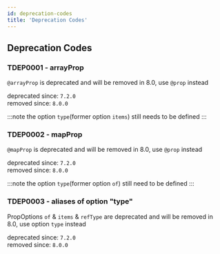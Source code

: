```yaml
---
id: deprecation-codes
title: 'Deprecation Codes'
---
```


## Deprecation Codes

### TDEP0001 - arrayProp

`@arrayProp` is deprecated and will be removed in 8.0, use `@prop` instead

deprecated since: `7.2.0`  
removed since: `8.0.0`

:::note
the option `type`(former option `items`) still needs to be defined
:::

### TDEP0002 - mapProp

`@mapProp` is deprecated and will be removed in 8.0, use `@prop` instead

deprecated since: `7.2.0`  
removed since: `8.0.0`

:::note
the option `type`(former option `of`) still need to be defined
:::

### TDEP0003 - aliases of option "type"

PropOptions `of` & `items` & `refType` are deprecated and will be removed in 8.0, use option `type` instead

deprecated since: `7.2.0`  
removed since: `8.0.0`
